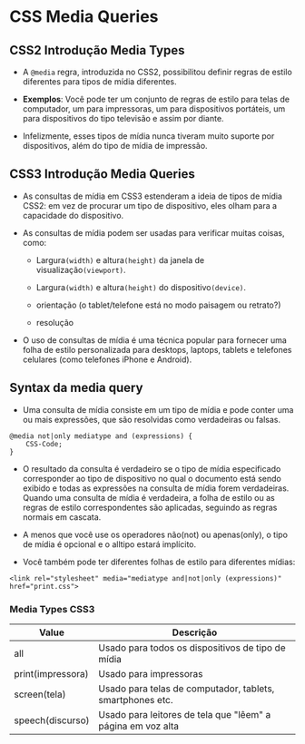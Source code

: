 # CSS Media Queries

## CSS2 Introdução Media Types

 - A ```@media``` regra, introduzida no CSS2, possibilitou definir regras de estilo diferentes para tipos de mídia diferentes.

 - **Exemplos**: Você pode ter um conjunto de regras de estilo para telas de computador, um para impressoras, um para dispositivos portáteis, um para dispositivos do tipo televisão e assim por diante.

 - Infelizmente, esses tipos de mídia nunca tiveram muito suporte por dispositivos, além do tipo de mídia de impressão.

## CSS3 Introdução Media Queries

 - As consultas de mídia em CSS3 estenderam a ideia de tipos de mídia CSS2: em vez de procurar um tipo de dispositivo, eles olham para a capacidade do dispositivo.

 - As consultas de mídia podem ser usadas para verificar muitas coisas, como:

    - Largura```(width)``` e altura```(height)``` da janela de visualização```(viewport)```.

    - Largura```(width)``` e altura```(height)``` do dispositivo```(device)```.

    - orientação (o tablet/telefone está no modo paisagem ou retrato?)

    - resolução

 - O uso de consultas de mídia é uma técnica popular para fornecer uma folha de estilo personalizada para desktops, laptops, tablets e telefones celulares (como telefones iPhone e Android).

## Syntax da media query

 - Uma consulta de mídia consiste em um tipo de mídia e pode conter uma ou mais expressões, que são resolvidas como verdadeiras ou falsas.

 ```
 @media not|only mediatype and (expressions) {
     CSS-Code;
 }
 ```

 - O resultado da consulta é verdadeiro se o tipo de mídia especificado corresponder ao tipo de dispositivo no qual o documento está sendo exibido e todas as expressões na consulta de mídia forem verdadeiras. Quando uma consulta de mídia é verdadeira, a folha de estilo ou as regras de estilo correspondentes são aplicadas, seguindo as regras normais em cascata.

 - A menos que você use os operadores não(not) ou apenas(only), o tipo de mídia é opcional e o alltipo estará implícito.

 - Você também pode ter diferentes folhas de estilo para diferentes mídias:

 ```
 <link rel="stylesheet" media="mediatype and|not|only (expressions)" href="print.css">
 ```
 ### Media Types CSS3
 | Value | Descrição |
 | ----- | --------- |
 |  all  | Usado para todos os dispositivos de tipo de mídia |
 | print(impressora) | Usado para impressoras |
 |screen(tela) | Usado para telas de computador, tablets, smartphones etc. |
 |speech(discurso) | Usado para leitores de tela que "lêem" a página em voz alta |